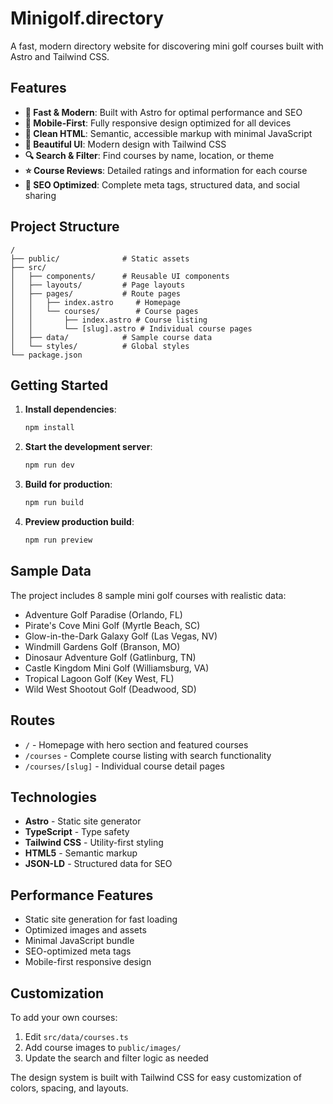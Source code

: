 # Minigolf.directory

A fast, modern directory website for discovering mini golf courses built with Astro and Tailwind CSS.

## Features

- **🚀 Fast & Modern**: Built with Astro for optimal performance and SEO
- **📱 Mobile-First**: Fully responsive design optimized for all devices  
- **🎯 Clean HTML**: Semantic, accessible markup with minimal JavaScript
- **🎨 Beautiful UI**: Modern design with Tailwind CSS
- **🔍 Search & Filter**: Find courses by name, location, or theme
- **⭐ Course Reviews**: Detailed ratings and information for each course
- **🎯 SEO Optimized**: Complete meta tags, structured data, and social sharing

## Project Structure

```
/
├── public/              # Static assets
├── src/
│   ├── components/      # Reusable UI components
│   ├── layouts/         # Page layouts
│   ├── pages/           # Route pages
│   │   ├── index.astro     # Homepage
│   │   └── courses/        # Course pages
│   │       ├── index.astro # Course listing
│   │       └── [slug].astro # Individual course pages
│   ├── data/            # Sample course data
│   └── styles/          # Global styles
└── package.json
```

## Getting Started

1. **Install dependencies**:
   ```bash
   npm install
   ```

2. **Start the development server**:
   ```bash
   npm run dev
   ```

3. **Build for production**:
   ```bash
   npm run build
   ```

4. **Preview production build**:
   ```bash
   npm run preview
   ```

## Sample Data

The project includes 8 sample mini golf courses with realistic data:
- Adventure Golf Paradise (Orlando, FL)
- Pirate's Cove Mini Golf (Myrtle Beach, SC)  
- Glow-in-the-Dark Galaxy Golf (Las Vegas, NV)
- Windmill Gardens Golf (Branson, MO)
- Dinosaur Adventure Golf (Gatlinburg, TN)
- Castle Kingdom Mini Golf (Williamsburg, VA)
- Tropical Lagoon Golf (Key West, FL)
- Wild West Shootout Golf (Deadwood, SD)

## Routes

- `/` - Homepage with hero section and featured courses
- `/courses` - Complete course listing with search functionality
- `/courses/[slug]` - Individual course detail pages

## Technologies

- **Astro** - Static site generator
- **TypeScript** - Type safety
- **Tailwind CSS** - Utility-first styling
- **HTML5** - Semantic markup
- **JSON-LD** - Structured data for SEO

## Performance Features

- Static site generation for fast loading
- Optimized images and assets
- Minimal JavaScript bundle
- SEO-optimized meta tags
- Mobile-first responsive design

## Customization

To add your own courses:
1. Edit `src/data/courses.ts`
2. Add course images to `public/images/`
3. Update the search and filter logic as needed

The design system is built with Tailwind CSS for easy customization of colors, spacing, and layouts.